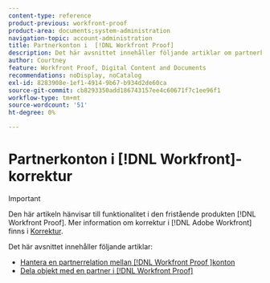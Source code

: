 ```yaml
---
content-type: reference
product-previous: workfront-proof
product-area: documents;system-administration
navigation-topic: account-administration
title: Partnerkonton i  [!DNL Workfront Proof]
description: Det här avsnittet innehåller följande artiklar om partnerkonton i  [!DNL Workfront Proof].
author: Courtney
feature: Workfront Proof, Digital Content and Documents
recommendations: noDisplay, noCatalog
exl-id: 8283908e-1ef1-4914-9b67-b934d2de60ca
source-git-commit: cb8293350add186743157ee4c60671f7c1ee96f1
workflow-type: tm+mt
source-wordcount: '51'
ht-degree: 0%

---
```


# Partnerkonton i [!DNL Workfront]-korrektur

>[!IMPORTANT]
>
>Den här artikeln hänvisar till funktionalitet i den fristående produkten [!DNL Workfront Proof]. Mer information om korrektur i [!DNL Adobe Workfront] finns i [Korrektur](../../../review-and-approve-work/proofing/proofing.md).

Det här avsnittet innehåller följande artiklar:

* [Hantera en partnerrelation mellan  [!DNL Workfront Proof ]konton](../../../workfront-proof/wp-acct-admin/partner-accounts/manage-partner-relationship-between-wp-accts.md)
* [Dela objekt med en partner i  [!DNL Workfront Proof]](../../../workfront-proof/wp-acct-admin/partner-accounts/share-items-partner-in-wp.md)
